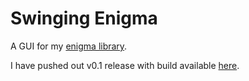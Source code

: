 Swinging Enigma
================

A GUI for my [enigma library](https://github.com/rrbrussell/enigma_demonstration_java).

I have pushed out v0.1 release with build available [here](https://dl.dropboxusercontent.com/u/19495297/SimpleSwingingEnigma.jar).